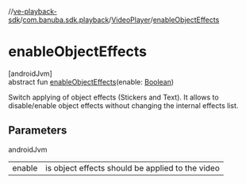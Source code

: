 //[ve-playback-sdk](../../../index.md)/[com.banuba.sdk.playback](../index.md)/[VideoPlayer](index.md)/[enableObjectEffects](enable-object-effects.md)

# enableObjectEffects

[androidJvm]\
abstract fun [enableObjectEffects](enable-object-effects.md)(enable: [Boolean](https://kotlinlang.org/api/latest/jvm/stdlib/kotlin/-boolean/index.html))

Switch applying of object effects (Stickers and Text). It allows to disable/enable object effects without changing the internal effects list.

## Parameters

androidJvm

| | |
|---|---|
| enable | is object effects should be applied to the video |
